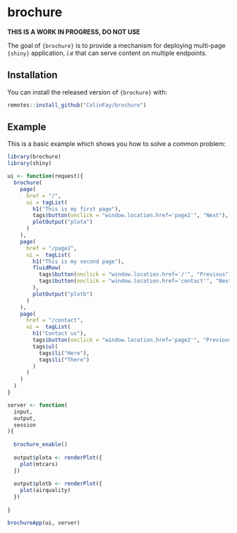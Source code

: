 
<!-- README.md is generated from README.Rmd. Please edit that file -->

# brochure

<!-- badges: start -->

<!-- badges: end -->

**THIS IS A WORK IN PROGRESS, DO NOT USE**

The goal of `{brochure}` is to provide a mechanism for deploying
multi-page `{shiny}` application, *i.e* that can serve content on
multiple endpoints.

## Installation

You can install the released version of `{brochure}` with:

``` r
remotes::install_github("ColinFay/brochure")
```

## Example

This is a basic example which shows you how to solve a common problem:

``` r
library(brochure)
library(shiny)

ui <- function(request){
  brochure(
    page(
      href = "/",
      ui = tagList(
        h1("This is my first page"),
        tags$button(onclick = "window.location.href='page2'", "Next"),
        plotOutput("plota")
      )
    ),
    page(
      href = "/page2",
      ui =  tagList(
        h1("This is my second page"),
        fluidRow(
          tags$button(onclick = "window.location.href='/'", "Previous"),
          tags$button(onclick = "window.location.href='contact'", "Next")
        ),
        plotOutput("plotb")
      )
    ),
    page(
      href = "/contact",
      ui =  tagList(
        h1("Contact us"),
        tags$button(onclick = "window.location.href='page2'", "Previous"),
        tags$ul(
          tags$li("Here"),
          tags$li("There")
        )
      )
    )
  )
}

server <- function(
  input, 
  output, 
  session
){
  
  brochure_enable()
  
  output$plota <- renderPlot({
    plot(mtcars)
  })
  
  output$plotb <- renderPlot({
    plot(airquality)
  })
  
}

brochureApp(ui, server)
```
